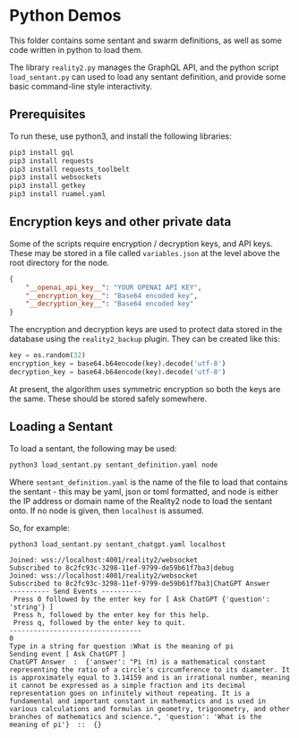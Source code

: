 # Python Demos

This folder contains some sentant and swarm definitions, as well as some code written in python to load them.

The library `reality2.py` manages the GraphQL API, and the python script `load_sentant.py` can used to load any sentant definition, and provide some basic command-line style interactivity.

## Prerequisites

To run these, use python3, and install the following libraries:

```bash
pip3 install gql
pip3 install requests
pip3 install requests_toolbelt
pip3 install websockets
pip3 install getkey
pip3 install ruamel.yaml
```

## Encryption keys and other private data

Some of the scripts require encryption / decryption keys, and API keys.  These may be stored in a file called `variables.json` at the level above the root directory for the node.

```json
{
    "__openai_api_key__": "YOUR OPENAI API KEY",
    "__encryption_key__": "Base64 encoded key",
    "__decryption_key__": "Base64 encoded key"
}
```

The encryption and decryption keys are used to protect data stored in the database using the `reality2_backup` plugin.  They can be created like this:

```python
key = os.random(32)
encryption_key = base64.b64encode(key).decode('utf-8')
decryption_key = base64.b64encode(key).decode('utf-8')
```

At present, the algorithm uses symmetric encryption so both the keys are the same.  These should be stored safely somewhere.

## Loading a Sentant

To load a sentant, the following may be used:

```bash
python3 load_sentant.py sentant_definition.yaml node
```

Where `sentant_definition.yaml` is the name of the file to load that contains the sentant - this may be yaml, json or toml formatted, and node is either the IP address or domain name of the Reality2 node to load the sentant onto.  If no node is given, then `localhost` is assumed.

So, for example:
```bash
python3 load_sentant.py sentant_chatgpt.yaml localhost
```
```text
Joined: wss://localhost:4001/reality2/websocket
Subscribed to 8c2fc93c-3298-11ef-9799-de59b61f7ba3|debug
Joined: wss://localhost:4001/reality2/websocket
Subscribed to 8c2fc93c-3298-11ef-9799-de59b61f7ba3|ChatGPT Answer
---------- Send Events ----------
 Press 0 followed by the enter key for [ Ask ChatGPT {'question': 'string'} ]
 Press h, followed by the enter key for this help.
 Press q, followed by the enter key to quit.
---------------------------------
0
Type in a string for question :What is the meaning of pi 
Sending event [ Ask ChatGPT ]
ChatGPT Answer  :  {'answer': "Pi (π) is a mathematical constant representing the ratio of a circle's circumference to its diameter. It is approximately equal to 3.14159 and is an irrational number, meaning it cannot be expressed as a simple fraction and its decimal representation goes on infinitely without repeating. It is a fundamental and important constant in mathematics and is used in various calculations and formulas in geometry, trigonometry, and other branches of mathematics and science.", 'question': 'What is the meaning of pi'}  ::  {}
```
